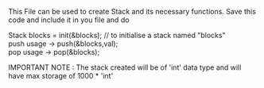 This File can be used to create Stack and its necessary functions. Save this code and include it in you file and do

Stack blocks = init(&blocks); // to initialise a stack named "blocks"     
push usage -> push(&blocks,val);     
pop usage -> pop(&blocks);

IMPORTANT NOTE : The stack created will be of 'int' data type and will have max storage of 1000 * 'int'

